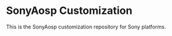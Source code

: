 SonyAosp Customization
======================

This is the SonyAosp customization repository for
Sony platforms.
